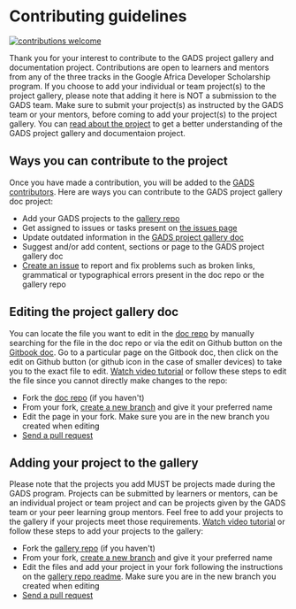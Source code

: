 # Contributing guidelines

[![contributions welcome](https://img.shields.io/badge/contributions-welcome-brightgreen.svg?style=flat)](contributing.md)

Thank you for your interest to contribute to the GADS project gallery and documentation project. Contributions are open to learners and mentors from any of the three tracks in the Google Africa Developer Scholarship program. If you choose to add your individual or team project\(s\) to the project gallery, please note that adding it here is NOT a submission to the GADS team. Make sure to submit your project(s) as instructed by the GADS team or your mentors, before coming to add your project(s) to the project gallery. You can [read about the project](https://obiagba-mary.gitbook.io/gads-projects/about-the-project) to get a better understanding of the GADS project gallery and documentaion project.

## Ways you can contribute to the project

Once you have made a contribution, you will be added to the [GADS contributors](https://github.com/gads-projects/doc/blob/main/contributor.md). Here are ways you can contribute to the GADS project gallery doc project:


* Add your GADS projects to the [gallery repo](https://github.com/gads-projects/gallery)
* Get assigned to issues or tasks present on [the issues page](https://github.com/gads-projects/doc/issues)
* Update outdated information in the [GADS project gallery doc](https://github.com/gads-projects/doc)
* Suggest and/or add content, sections or page to the GADS project gallery doc
*  [Create an issue](https://github.com/gads-projects/doc/issues) to report and fix problems such as broken links, grammatical or typographical errors present in the doc repo or the gallery repo

## Editing the project gallery doc

You can locate the file you want to edit in the [doc repo](https://github.com/gads-projects/doc) by manually searching for the file in the doc repo or via the edit on Github button on the [Gitbook doc](https://obiagba-mary.gitbook.io/gads-projects). Go to a particular page on the Gitbook doc, then click on the edit on Github button \(or github icon in the case of smaller devices\) to take you to the exact file to edit. [Watch video tutorial](https://obiagba-mary.gitbook.io/gads-projects/contribution-guide/video-tutorials) or follow these steps to edit the file since you cannot directly make changes to the repo:


* Fork the [doc repo](https://github.com/gads-projects/doc) \(if you haven't\)
* From your fork, [create a new branch](https://docs.github.com/en/github/collaborating-with-pull-requests/proposing-changes-to-your-work-with-pull-requests/creating-and-deleting-branches-within-your-repository) and give it your preferred name
* Edit the page in your fork. Make sure you are in the new branch you created when editing
* [Send a pull request](https://docs.github.com/en/github/collaborating-with-pull-requests/proposing-changes-to-your-work-with-pull-requests/creating-a-pull-request-from-a-fork)

## Adding your project to the gallery

Please note that the projects you add MUST be projects made during the GADS program. Projects can be submitted by learners or mentors, can be an individual project or team project and can be projects given by the GADS team or your peer learning group mentors. Feel free to add your projects to the gallery if your projects meet those requirements. [Watch video tutorial](https://obiagba-mary.gitbook.io/gads-projects/contribution-guide/video-tutorials) or follow these steps to add your projects to the gallery:

* Fork the [gallery repo](https://github.com/gads-projects/gallery) \(if you haven't\)
* From your fork, [create a new branch](https://docs.github.com/en/github/collaborating-with-pull-requests/proposing-changes-to-your-work-with-pull-requests/creating-and-deleting-branches-within-your-repository) and give it your preferred name
* Edit the files and add your project in your fork following the instructions on the [gallery repo readme](https://github.com/gads-projects/gallery). Make sure you are in the new branch you created when editing
* [Send a pull request](https://docs.github.com/en/github/collaborating-with-pull-requests/proposing-changes-to-your-work-with-pull-requests/creating-a-pull-request-from-a-fork)


